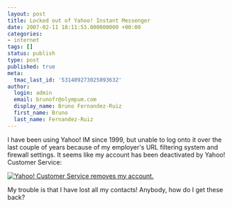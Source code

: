 ```yaml
---
layout: post
title: Locked out of Yahoo! Instant Messenger
date: 2007-02-11 18:11:53.000000000 +00:00
categories:
- internet
tags: []
status: publish
type: post
published: true
meta:
  tmac_last_id: '531409273025093632'
author:
  login: admin
  email: brunofr@olympum.com
  display_name: Bruno Fernandez-Ruiz
  first_name: Bruno
  last_name: Fernandez-Ruiz
---
```


I have been using Yahoo! IM since 1999, but unable to log onto it over the last couple of years because of my employer's URL filtering system and firewall settings. It seems like my account has been deactivated by Yahoo! Customer Service:

<p><a href="http://www.olympum.com/wp-content/uploads/2007/02/screenshot.png" title="Yahoo! Customer Service removes my account."><img src="assets/screenshot.thumbnail.png" alt="Yahoo! Customer Service removes my account." /></a></p>
<p>My trouble is that I have lost all my contacts! Anybody, how do I get these back?</p>
